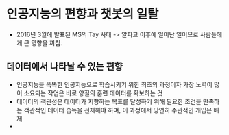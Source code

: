 # 인공지능의 편향과 챗봇의 일탈
- 2016년 3월에 발표된 MS의 Tay 사태 -> 알파고 이후에 일어난 일이므로 사람들에게 큰 영향을 끼침.

## 데이터에서 나타날 수 있는 편향
- 인공지능을 똑똑한 인공지능으로 학습시키기 위한 최초의 과정이자 가장 노력이 많이 소요되는 작업은 바로 양질의 훈련 데이터를 확보하는 것
- 데이터의 객관성은 데이터가 지향하는 목표를 달성하기 위해 필요한 조건을 만족하는 객관적인 데이터 습득을 전제해야 하며, 이 과정에서 당연히 주관적인 개입은 배제
- 
